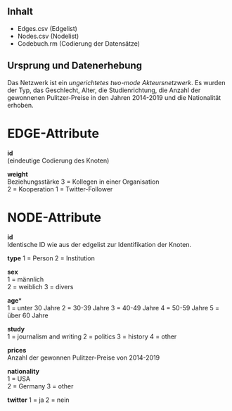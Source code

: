 
## Inhalt
- Edges.csv (Edgelist)
- Nodes.csv (Nodelist)
- Codebuch.rm (Codierung der Datensätze)

## Ursprung und Datenerhebung

Das Netzwerk ist ein *ungerichtetes two-mode Akteursnetzwerk*. 
Es wurden der Typ, das Geschlecht, Alter, die Studienrichtung, die Anzahl der gewonnenen Pulitzer-Preise in den Jahren 2014-2019 und die Nationalität erhoben.


# EDGE-Attribute

**id**  
(eindeutige Codierung des Knoten)   

**weight**  
Beziehungsstärke 
3 = Kollegen in einer Organisation  
2 = Kooperation
1 = Twitter-Follower  


# NODE-Attribute  
  
**id**  
Identische ID wie aus der edgelist zur Identifikation der Knoten. 


**type**
1 = Person
2 = Institution 


**sex**      
1 = männlich   
2 = weiblich
3 = divers
  
**age***    
1 = unter 30 Jahre
2 = 30-39 Jahre 
3 = 40-49 Jahre
4 = 50-59 Jahre
5 = über 60 Jahre

**study**    
1 = journalism and writing
2 = politics
3 = history
4 = other
  
**prices**    
Anzahl der gewonnen Pulitzer-Preise von 2014-2019  
  
**nationality**    
1 = USA   
2 = Germany
3 = other   

**twitter**
1 = ja
2 = nein
##
